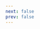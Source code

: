 ```yaml
---
next: false
prev: false
---
```


<script setup>
import CssIntroduction from '~/pages/css-introduction.vue'
</script>

<css-introduction />
